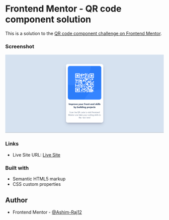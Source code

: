 # Frontend Mentor - QR code component solution

This is a solution to the [QR code component challenge on Frontend Mentor](https://www.frontendmentor.io/challenges/qr-code-component-iux_sIO_H). 

### Screenshot

![Screenshot](screenshot.png)

### Links

- Live Site URL: [Live Site](https://glistening-cobbler-cb84df.netlify.app)

### Built with

- Semantic HTML5 markup
- CSS custom properties


## Author

- Frontend Mentor - [@Ashim-Raj12](https://www.frontendmentor.io/profile/Ashim-Raj12)
